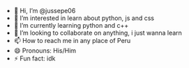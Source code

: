 - 👋 Hi, I’m @jussepe06
- 👀 I’m interested in learn about python, js and css
- 🌱 I’m currently learning python and c++
- 💞️ I’m looking to collaborate on  anything, i just wanna learn
- 📫 How to reach me in any place of Peru
- 😄 Pronouns: His/Him
- ⚡ Fun fact: idk

<!---
jussepe06/jussepe06 is a ✨ special ✨ repository because its `README.md` (this file) appears on your GitHub profile.
You can click the Preview link to take a look at your changes.
--->
